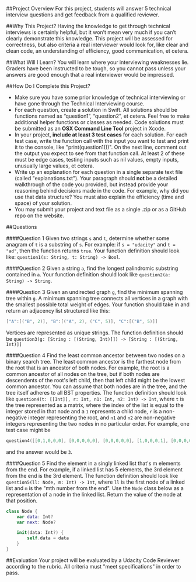 ##Project Overview
For this project, students will answer 5 technical interview questions and get feedback from a qualified reviewer.

##Why This Project?
Having the knowledge to get through technical interviews is certainly helpful, but it won’t mean very much if you can’t clearly demonstrate this knowledge. This project will be assessed for correctness, but also criteria a real interviewer would look for, like clear and clean code, an understanding of efficiency, good communication, et cetera.

##What Will I Learn?
You will learn where your interviewing weaknesses lie. Graders have been instructed to be tough, so you cannot pass unless your answers are good enough that a real interviewer would be impressed.

##How Do I Complete this Project?
* Make sure you have some prior knowledge of technical interviewing or have gone through the Technical Interviewing course.
* For each question, create a solution in Swift. All solutions should be functions named as “question1”, “question2”, et cetera. Feel free to make additional helper functions or classes as needed. Code solutions must be submitted as an **OSX Command Line Tool** project in Xcode.
* In your project, **include at least 3 test cases** for each solution. For each test case, write the function call with the input you want to test and print it to the console, like "print(question1())". On the next line, comment out the output you expect to see from that function call. At least 2 of these must be edge cases, testing inputs such as nil values, empty inputs, unusually large values, et cetera.
* Write up an explanation for each question in a single separate text file (called "explanations.txt"). Your paragraph should **not** be a detailed walkthrough of the code you provided, but instead provide your reasoning behind decisions made in the code. For example, why did you use that data structure? You must also explain the efficiency (time and space) of your solution.
* You may submit your project and text file as a single .zip or as a GitHub repo on the website.

##Questions

####Question 1
Given two strings `s` and `t`, determine whether some anagram of `t` is a substring of `s`. For example: if `s = "udacity"` and `t = "ad"`, then the function returns `true`. Your function definition should look like: `question1(s: String, t: String) -> Bool`.

####Question 2
Given a string `a`, find the longest palindromic substring contained in `a`. Your function definition should look like `question2(a: String) -> String`.

####Question 3
Given an undirected graph `g`, find the minimum spanning tree within `g`. A minimum spanning tree connects all vertices in a graph with the smallest possible total weight of edges. Your function should take in and return an adjacency list structured like this:

```swift
["A":[("B", 2)], "B":[("A", 2), ("C", 5)], "C":[("B", 5)]]
```

Vertices are represented as unique strings. The function definition should be `question3(g: [String : [(String, Int)]]) -> [String : [(String, Int)]]`

####Question 4
Find the least common ancestor between two nodes on a binary search tree. The least common ancestor is the farthest node from the root that is an ancestor of both nodes. For example, the root is a common ancestor of all nodes on the tree, but if both nodes are descendents of the root's left child, then that left child might be the lowest common ancestor. You can assume that both nodes are in the tree, and the tree itself adheres to all BST properties. The function definition should look like `question4(t: [[Int]], r: Int, n1: Int, n2: Int) -> Int`, where `t` is the tree represented as a matrix, where the index of the list is equal to the integer stored in that node and a `1` represents a child node, `r` is a non-negative integer representing the root, and `n1` and `n2` are non-negative integers representing the two nodes in no particular order. For example, one test case might be

```swift
question4([[0,1,0,0,0], [0,0,0,0,0], [0,0,0,0,0], [1,0,0,0,1], [0,0,0,0,0]], r: 3, n1: 1, n2: 4)
```

and the answer would be `3`.

####Question 5
 Find the element in a singly linked list that's m elements from the end. For example, if a linked list has 5 elements, the 3rd element from the end is the 3rd element. The function definition should look like `question5(ll: Node, m: Int) -> Int`, where `ll` is the first node of a linked list and `m` is the "mth number from the end". Use the `Node` class below as a representation of a node in the linked list. Return the value of the node at that position.

```swift
class Node {
    var data: Int?
    var next: Node?

    init(data: Int?) {
        self.data = data
    }
}
```

##Evaluation
Your project will be evaluated by a Udacity Code Reviewer according to the rubric. All criteria must "meet specifications" in order to pass.
